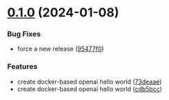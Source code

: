 # [0.1.0](https://github.com/FullStackWithLawrence/openai-hello-world/compare/v0.0.1...v0.1.0) (2024-01-08)

### Bug Fixes

- force a new release ([95477f0](https://github.com/FullStackWithLawrence/openai-hello-world/commit/95477f0ff52811ef297e661977e1d5b5436e11d5))

### Features

- create docker-based openai hello world ([73deaae](https://github.com/FullStackWithLawrence/openai-hello-world/commit/73deaae8192a8ffc7ff433b411e1d09cd29a6427))
- create docker-based openai hello world ([cdb5bcc](https://github.com/FullStackWithLawrence/openai-hello-world/commit/cdb5bcc505d6cf20dbe50e865805140d58ec6eae))
